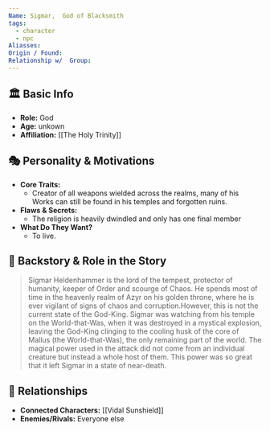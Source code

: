 ```yaml
---
Name: Sigmar,  God of Blacksmith
tags:
  - character
  - npc
Aliasses: 
Origin / Found: 
Relationship w/  Group:
---
```

## 🏛️ Basic Info
- **Role:** God
- **Age:**  unkown
- **Affiliation:** [[The Holy Trinity]]   

## 🎭 Personality & Motivations
- **Core Traits:**  
	- Creator of all weapons wielded across the realms, many of his Works can still be found in his temples and forgotten ruins. 
- **Flaws & Secrets:**  
	- The religion is heavily dwindled and only has one final member
- **What Do They Want?**  
	- To live.

## 📖 Backstory & Role in the Story
> Sigmar Heldenhammer is the lord of the tempest, protector of humanity, keeper of Order and scourge of Chaos. He spends most of time in the heavenly realm of Azyr on his golden throne, where he is ever vigilant of signs of chaos and corruption.However, this is not the current state of the God-King. Sigmar was watching from his temple on the World-that-Was, when it was destroyed in a mystical explosion, leaving the God-King clinging to the cooling husk of the core of Mallus (the World-that-Was), the only remaining part of the world. The magical power used in the attack did not come from an individual creature but instead a whole host of them. This power was so great that it left Sigmar in a state of near-death.


## 🔗 Relationships
- **Connected Characters:** [[Vidal Sunshield]]
- **Enemies/Rivals:** Everyone else
